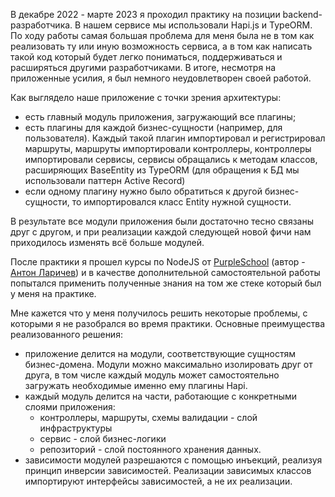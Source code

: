 В декабре 2022 - марте 2023 я проходил практику на позиции backend-разработчика. В нашем сервисе мы использовали Hapi.js и TypeORM.
По ходу работы самая большая проблема для меня была не в том как реализовать ту или иную возможность сервиса, а в том как написать такой код который будет легко пониматься, поддерживаться и расширяться другими разработчиками. В итоге, несмотря на приложенные усилия, я был немного неудовлетворен своей работой.

Как выглядело наше приложение с точки зрения архитектуры:
- есть главный модуль приложения, загружающий все плагины;
- есть плагины для каждой бизнес-сущности (например, для пользователя). Каждый такой плагин импортировал и регистрировал маршруты, маршруты импортировали контроллеры, контроллеры импортировали сервисы, сервисы обращались к методам классов, расширяющих BaseEntity из TypeORM (для обращения к БД мы использовали паттерн Active Record)
- если одному плагину нужно было обратиться к другой бизнес-сущности, то импортировался класс Entity нужной сущности.

В результате все модули приложения были достаточно тесно связаны друг с другом, и при реализации каждой следующей новой фичи нам приходилось изменять всё больше модулей. 

После практики я прошел курсы по NodeJS от [PurpleSchool](https://purpleschool.ru/) (автор - [Антон Ларичев](https://github.com/AlariCode)) и в качестве дополнительной самостоятельной работы попытался применить полученные знания на том же стеке который был у меня на практике.

Мне кажется что у меня получилось решить некоторые проблемы, с которыми я не разобрался во время практики. Основные преимущества реализованного решения:
- приложение делится на модули, соответствующие сущностям бизнес-домена. Модули можно максимально изолировать друг от друга, в том числе каждый модуль может самостоятельно загружать необходимые именно ему плагины Hapi.
- каждый модуль делится на части, работающие с конкретными слоями приложения: 
  - контроллеры, маршруты, схемы валидации - слой инфраструктуры
  - сервис - слой бизнес-логики
  - репозиторий - слой постоянного хранения данных.
- зависимости модулей разрешаются с помощью инъекций, реализуя принцип инверсии зависимостей. Реализации зависимых классов импортируют интерфейсы зависимостей, а не их реализации.
